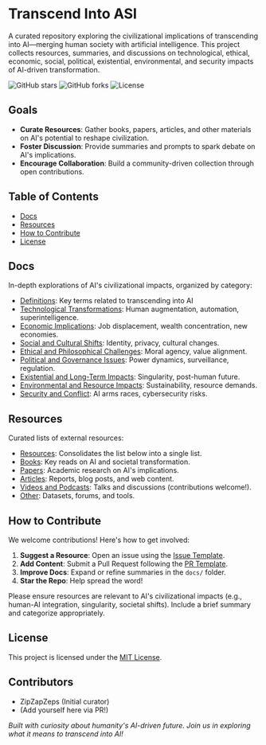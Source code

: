 # Transcend Into ASI

A curated repository exploring the civilizational implications of transcending into AI—merging human society with artificial intelligence. This project collects resources, summaries, and discussions on technological, ethical, economic, social, political, existential, environmental, and security impacts of AI-driven transformation.

![GitHub stars](https://img.shields.io/github/stars/ZipZapZeps/transcend-into-asi)
![GitHub forks](https://img.shields.io/github/forks/ZipZapZeps/transcend-into-asi)
![License](https://img.shields.io/github/license/ZipZapZeps/transcend-into-asi)

## Goals
- **Curate Resources**: Gather books, papers, articles, and other materials on AI's potential to reshape civilization.
- **Foster Discussion**: Provide summaries and prompts to spark debate on AI's implications.
- **Encourage Collaboration**: Build a community-driven collection through open contributions.

## Table of Contents
- [Docs](#docs)
- [Resources](#resources)
- [How to Contribute](#how-to-contribute)
- [License](#license)

## Docs
In-depth explorations of AI's civilizational impacts, organized by category:
- [Definitions](docs/Definitions.md): Key terms related to transcending into AI
- [Technological Transformations](docs/Technological.md): Human augmentation, automation, superintelligence.
- [Economic Implications](docs/Economic.md): Job displacement, wealth concentration, new economies.
- [Social and Cultural Shifts](docs/Social-cultural.md): Identity, privacy, cultural changes.
- [Ethical and Philosophical Challenges](docs/Ethical-philosophical.md): Moral agency, value alignment.
- [Political and Governance Issues](docs/Political-governance.md): Power dynamics, surveillance, regulation.
- [Existential and Long-Term Impacts](docs/Existential-longterm.md): Singularity, post-human future.
- [Environmental and Resource Impacts](docs/Environmental-resource.md): Sustainability, resource demands.
- [Security and Conflict](docs/Security-conflict.md): AI arms races, cybersecurity risks.

## Resources
Curated lists of external resources:
- [Resources](resources/Resources.md): Consolidates the list below into a single list.
- [Books](resources/Books.md): Key reads on AI and societal transformation.
- [Papers](resources/Papers.md): Academic research on AI's implications.
- [Articles](resources/Articles.md): Reports, blog posts, and web content.
- [Videos and Podcasts](resources/Videos-podcasts.md): Talks and discussions (contributions welcome!).
- [Other](resources/Other.md): Datasets, forums, and tools.

## How to Contribute
We welcome contributions! Here's how to get involved:
1. **Suggest a Resource**: Open an issue using the [Issue Template](contrib/Issue_template.md).
2. **Add Content**: Submit a Pull Request following the [PR Template](contrib/PR_template.md).
3. **Improve Docs**: Expand or refine summaries in the `docs/` folder.
4. **Star the Repo**: Help spread the word!

Please ensure resources are relevant to AI's civilizational impacts (e.g., human-AI integration, singularity, societal shifts). Include a brief summary and categorize appropriately.

## License
This project is licensed under the [MIT License](LICENSE).

## Contributors
- ZipZapZeps (Initial curator)
- (Add yourself here via PR!)

*Built with curiosity about humanity's AI-driven future. Join us in exploring what it means to transcend into AI!*